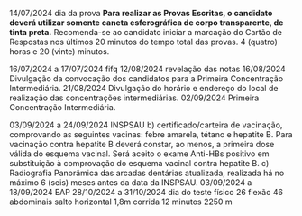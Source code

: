 
14/07/2024 dia da prova **Para realizar as Provas Escritas, o candidato deverá utilizar somente caneta esferográfica de corpo transparente, de tinta preta.** Recomenda-se ao candidato iniciar a marcação do Cartão de Respostas nos últimos 20 minutos do tempo total das provas. 4 (quatro) horas e 20 (vinte) minutos.

16/07/2024 a 17/07/2024 fifq
12/08/2024 revelação das notas
16/08/2024 Divulgação da convocação dos candidatos para a Primeira Concentração Intermediária.
21/08/2024 Divulgação do horário e endereço do local de realização das concentrações intermediárias.
02/09/2024 Primeira Concentração Intermediária.

03/09/2024 a 24/09/2024 INSPSAU
	b) certificado/carteira de vacinação, comprovando as seguintes vacinas: febre amarela, tétano e hepatite B. Para vacinação contra hepatite B deverá constar, ao menos, a primeira dose válida do esquema vacinal. Será aceito o exame Anti-HBs positivo em substituição à comprovação do esquema vacinal contra hepatite B.
	c) Radiografia Panorâmica das arcadas dentárias atualizada, realizada há no máximo 6 (seis) meses antes da data da INSPSAU.
03/09/2024 a 18/09/2024 EAP
28/10/2024 a 31/10/2024 dia do teste físico
	26 flexão
	46 abdominais
	salto horizontal 1,8m
	corrida 12 minutos 2250 m

